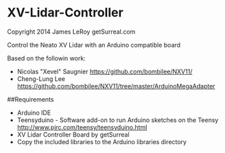 XV-Lidar-Controller
===================
Copyright 2014 James LeRoy getSurreal.com

Control the Neato XV Lidar with an Arduino compatible board

Based on the followin work: 
* Nicolas "Xevel" Saugnier https://github.com/bombilee/NXV11/
* Cheng-Lung Lee https://github.com/bombilee/NXV11/tree/master/ArduinoMegaAdapter

##Requirements

* Arduino IDE
* Teensyduino - Software add-on to run Arduino sketches on the Teensy
 http://www.pjrc.com/teensy/teensyduino.html
* XV Lidar Controller Board by getSurreal
* Copy the included libraries to the Arduino libraries directory
